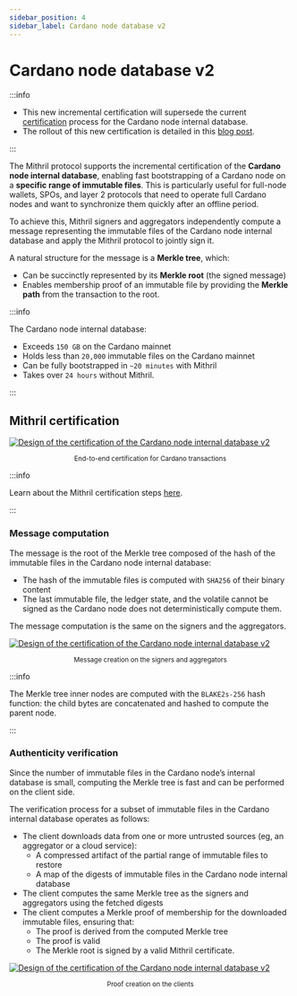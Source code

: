 ```yaml
---
sidebar_position: 4
sidebar_label: Cardano node database v2
---
```


# Cardano node database v2

:::info

- This new incremental certification will supersede the current [certification](./cardano-node-database.md) process for the Cardano node internal database.
- The rollout of this new certification is detailed in this [blog post](https://mithril.network/doc/dev-blog/2025/06/17/client-cli-cardano-database-backends).

:::

The Mithril protocol supports the incremental certification of the **Cardano node internal database**, enabling fast bootstrapping of a Cardano node on a **specific range of immutable files**. This is particularly useful for full-node wallets, SPOs, and layer 2 protocols that need to operate full Cardano nodes and want to synchronize them quickly after an offline period.

To achieve this, Mithril signers and aggregators independently compute a message representing the immutable files of the Cardano node internal database and apply the Mithril protocol to jointly sign it.

A natural structure for the message is a **Merkle tree**, which:

- Can be succinctly represented by its **Merkle root** (the signed message)
- Enables membership proof of an immutable file by providing the **Merkle path** from the transaction to the root.

:::info

The Cardano node internal database:

- Exceeds `150 GB` on the Cardano mainnet
- Holds less than `20,000` immutable files on the Cardano mainnet
- Can be fully bootstrapped in `~20 minutes` with Mithril
- Takes over `24 hours` without Mithril.

:::

## Mithril certification

[![Design of the certification of the Cardano node internal database v2](./images/cardano-node-database-v2/end-to-end-process.jpg)](./images/cardano-node-database-v2/end-to-end-process.jpg)
<small><center>End-to-end certification for Cardano transactions</center></small>

:::info

Learn about the Mithril certification steps [here](./README.mdx).

:::

### Message computation

The message is the root of the Merkle tree composed of the hash of the immutable files in the Cardano node internal database:

- The hash of the immutable files is computed with `SHA256` of their binary content
- The last immutable file, the ledger state, and the volatile cannot be signed as the Cardano node does not deterministically compute them.

The message computation is the same on the signers and the aggregators.

[![Design of the certification of the Cardano node internal database v2](./images/cardano-node-database-v2/message.jpg)](./images/cardano-node-database-v2/message.jpg)
<small><center>Message creation on the signers and aggregators</center></small>

:::info

The Merkle tree inner nodes are computed with the `BLAKE2s-256` hash function: the child bytes are concatenated and hashed to compute the parent node.

:::

### Authenticity verification

Since the number of immutable files in the Cardano node’s internal database is small, computing the Merkle tree is fast and can be performed on the client side.

The verification process for a subset of immutable files in the Cardano internal database operates as follows:

- The client downloads data from one or more untrusted sources (eg, an aggregator or a cloud service):
  - A compressed artifact of the partial range of immutable files to restore
  - A map of the digests of immutable files in the Cardano node internal database
- The client computes the same Merkle tree as the signers and aggregators using the fetched digests
- The client computes a Merkle proof of membership for the downloaded immutable files, ensuring that:
  - The proof is derived from the computed Merkle tree
  - The proof is valid
  - The Merkle root is signed by a valid Mithril certificate.

[![Design of the certification of the Cardano node internal database v2](./images/cardano-node-database-v2/proof-client.jpg)](./images/cardano-node-database-v2/proof-client.jpg)
<small><center>Proof creation on the clients</center></small>
